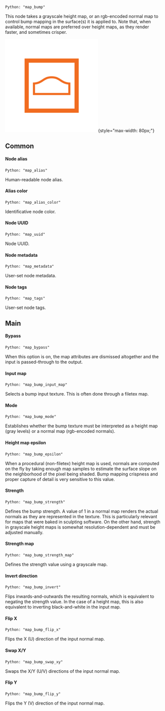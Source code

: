 `Python: "map_bump"`

This node takes a grayscale height map, or an rgb-encoded normal map to control bump mapping in the surface(s) it is applied to. Note that, when available, normal maps are preferred over height maps, as they render faster, and sometimes crisper.

![Icon](map_bump_swatch.png "Icon"){style="max-width: 80px;"}

## Common

#### Node alias
`Python: "map_alias"`

Human-readable node alias.

#### Alias color
`Python: "map_alias_color"`

Identificative node color.

#### Node UUID
`Python: "map_uuid"`

Node UUID.

#### Node metadata
`Python: "map_metadata"`

User-set node metadata.

#### Node tags
`Python: "map_tags"`

User-set node tags.

## Main

#### Bypass
`Python: "map_bypass"`

When this option is on, the map attributes are dismissed altogether and the input is passed-through to the output.

#### Input map
`Python: "map_bump_input_map"`

Selects a bump input texture. This is often done through a filetex map.

#### Mode
`Python: "map_bump_mode"`

Establishes whether the bump texture must be interpreted as a height map (gray levels) or a normal map (rgb-encoded normals).

#### Height map epsilon
`Python: "map_bump_epsilon"`

When a procedural (non-filetex) height map is used, normals are computed on the fly by taking enough map samples to estimate the surface slope on the neighborhood of the pixel being shaded. Bump mapping crispness and proper capture of detail is very sensitive to this value.

#### Strength
`Python: "map_bump_strength"`

Defines the bump strength. A value of 1 in a normal map renders the actual normals as they are represented in the texture. This is particularly relevant for maps that were baked in sculpting software. On the other hand, strength in grayscale height maps is somewhat resolution-dependent and must be adjusted manually.

#### Strength map
`Python: "map_bump_strength_map"`

Defines the strength value using a grayscale map.

#### Invert direction
`Python: "map_bump_invert"`

Flips inwards-and-outwards the resulting normals, which is equivalent to negating the strength value. In the case of a height map, this is also equivalent to inverting black-and-white in the input map.

#### Flip X
`Python: "map_bump_flip_x"`

Flips the X (U) direction of the input normal map.

#### Swap X/Y
`Python: "map_bump_swap_xy"`

Swaps the X/Y (U/V) directions of the input normal map.

#### Flip Y
`Python: "map_bump_flip_y"`

Flips the Y (V) direction of the input normal map.

